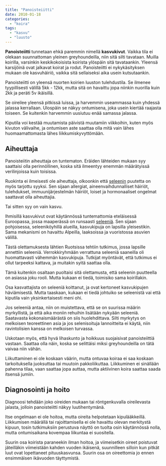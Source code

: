 ```yaml
---
title: "Panoisteiitti"
date: 2010-01-18
categories: 
  - "koira"
tags: 
  - "kasvu"
  - "luusto"
---
```


**Panoisteiitti** tunnetaan ehkä paremmin nimellä **kasvukivut**. Vaikka tila ei olekaan suunnattoman yleinen greyhoundeilla, niin sitä silti tavataan. Muilla koirilla, varsinkin keskikokoisista koirista ylöspäin sitä tavataankin. Yleensä karsijöinä ovat jalkavat koirat ja rodut. Panoisteiitti ei nykykäsityksen mukaan ole kasvuhäiriö, vaikka sitä sellaiseksi aika usein kutsutaankin.

<!--more-->

Panoisteiitti on yleensä nuorten koirien luuston tulehdustila. Se ilmenee tyypillisesti välillä 5kk - 12kk, mutta sitä on havaittu jopa niinkin nuorilla kuin 2kk ja peräti 5v ikäisillä.

Se oireilee yleensä pitkissä luissa, ja harvemmin useammassa kuin yhdessä jalassa kerrallaan. Ulospäin se näkyy ontumisena, joka usein kiertää raajasta toiseen. Se kuitenkin harvemmin uusiutuu enää samassa jalassa.

Kiputila voi kestää muutamista päivistä muutamiin viikkoihin, kuten myös kivuton välivaihe, ja ontumisen aste saattaa olla mitä vain lähes huomaamattomasta lähes liikkumiskyvyttömään.

## Aiheuttaja

Panoisteiitin aiheuttaja on tuntematon. Eräiden lähteiden mukaan syy saattaisi olla perinnöllinen, koska sitä ilmeentyy enemmän määrätyissä verilinjoissa kuin toisissa.

Ruokinta ei ilmeisesti ole aiheuttaja, olkoonkin että [seleenin](https://www.katiska.eu/tieto/koira-tarve-mineraali/seleeni/) puutetta on myös tarjottu syyksi. Sen sijaan allergiat, aineenvaihdunnalliset häiriöt, tulehdukset, immuunijärjestelmän häiriöt, loiset ja hormonaaliset ongelmat saattavat olla aiheuttajia.

Tai sitten syy on vain kasvu.

Ihmisillä kasvukivut ovat käytännössä tuntemattomia eteläisessä Euroopassa, jossa maaperässä on runsaasti [seleeniä](https://www.katiska.eu/tieto/koira-tarve-mineraali/seleeni/ "Seleeni"). Sen sijaan pohjoisessa, seleeniköyhillä alueilla, kasvukipuja on lapsilla yleisestikin. Sama mekanismi on havaittu Alpeilla, laaksoissa ja vuoristossa asuvien välillä.

Tästä olettamuksesta lähtien Ruotsissa tehtiin tutkimus, jossa lapsille annettiin seleeniä. Verrokkiryhmään verrattuna seleeniä saaneilla oli huomattavasti vähemmän kasvukipuja. Tutkijat myöntävät, että tutkimus ei ollut tarpeeksi kattava, ja muitakin syitä saattaa olla.

Tämä kuitenkin osaltaan puoltaisi sitä olettamusta, että seleenin puutteella on asiassa joku rooli. Mutta kukaan ei tiedä, toimisiko sama koirillakin.

Osa kasvattajista on seleeniä koittanut, ja ovat kertoneet kasvukipujen häviämisestä. Mutta taaskaan, kukaan ei tiedä johtuiko se seleenistä vai että kiputila vain yksinkertaisesti meni ohi.

Jos seleeniä antaa, niin on muistettava, että se on suurissa määrin myrkyllistä, ja että aika moniin rehuihin lisätään nykyään seleeniä. Saatavasta kokonaismäärästä on siis huolehdittava. Silti myrkytys on melkoisen teoreettinen asia ja jos selenisoituja lannoitteita ei käytä, niin ravintolisien kanssa on melkoisen turvassa.

Uskotaan myös, että hyvä lihaskunto ja hoikkuus suojaisivat panoisteiittiä vastaan. Saattaa olla näin, koska se selittäisi miksi greyhoundeilla on tätä vaivaa niin vähän.

Liikuttaminen ei ole koskaan väärin, mutta ontuvaa koiraa ei saa koskaan tarkoituksella juoksuttaa tai muutoin pakkoliikuttaa. Liikkuminen ei sinällään pahenna tilaa, vaan saattaa jopa auttaa, mutta aktiivinen koira saattaa saada itsensä jumiin.

## Diagnosointi ja hoito

Diagnoosi tehdään joko oireiden mukaan tai röntgenkuvalla oireilevasta jalasta, jolloin panoisteiitti näkyy luutihentymänä.

Itse ongelmaan ei ole hoitoa, mutta oireita helpotetaan kipulääkkeillä. Liikkumisen määrällä tai rajoittamisella ei ole havaittu olevan merkitystä kipuun, tosin tutkimuksiin perustuva näyttö on tuolta osin käytännössä nolla, mutta ontumisaikana kovempaa liikuntaa ei suositella.

Suurin osa koirista paraneekin ilman hoitoa, ja viimeisetkin oireet poistuvat jäteilläkin viimeistään kahden vuoden ikäisenä, suunnilleen silloin kun pitkät luut ovat lopettaneet pituuskasvunsa. Suurin osa on oireettomia jo ennen ensimmäisen ikävuoden täyttymistä.
